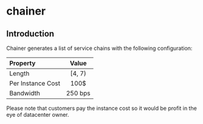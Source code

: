 # chainer
## Introduction
Chainer generates a list of service chains with the following configuration:

| Property          | Value        |
|:----------------- |:------------:|
| Length            | \[4, 7\)     |
| Per Instance Cost | 100\$        |
| Bandwidth         | 250 bps      |

Please note that customers pay the instance cost so it would be profit in the eye of datacenter owner.
